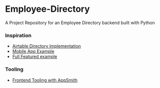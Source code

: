# Employee-Directory
A Project Repository for an Employee Directory backend built with Python 

### Inspiration
- [Airtable Directory Implementation](https://www.airtable.com/templates/professional/expB8hPzucj0Z7eDp/employee-directory)
- [Mobile App Example](https://www.sheet2site.com/how-to-create-employee-directory/)
- [Full Featured example](https://www.onedirectory.com/blog/employee-directory-guide/)

### Tooling
- [Frontend Tooling with AppSmith](https://www.appsmith.com/)
